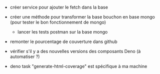 - créer service pour ajouter le fetch dans la base


- créer une méthode pour transformer la base bouchon en base mongo (pour tester
  le bon fonctionnement de mongo)
  - lancer les tests postman sur la base mongo


- remonter le pourcentage de couverture dans github
- vérifier s'il y a des nouvelles versions des composants Deno (à automatiser ?)
- deno task "generate-html-coverage" est spécifique à ma machine
